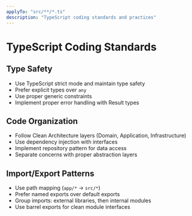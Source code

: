 ```yaml
---
applyTo: "src/**/*.ts"
description: "TypeScript coding standards and practices"
---
```


# TypeScript Coding Standards

## Type Safety

- Use TypeScript strict mode and maintain type safety
- Prefer explicit types over `any`
- Use proper generic constraints
- Implement proper error handling with Result types

## Code Organization

- Follow Clean Architecture layers (Domain, Application, Infrastructure)
- Use dependency injection with interfaces
- Implement repository pattern for data access
- Separate concerns with proper abstraction layers

## Import/Export Patterns

- Use path mapping (`app/*` → `src/*`)
- Prefer named exports over default exports
- Group imports: external libraries, then internal modules
- Use barrel exports for clean module interfaces
